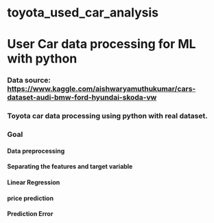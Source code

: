 # toyota_used_car_analysis
# User Car data processing for ML with python
### Data source: https://www.kaggle.com/aishwaryamuthukumar/cars-dataset-audi-bmw-ford-hyundai-skoda-vw

### Toyota car data processing using python with real dataset.

### Goal
#### Data preprocessing
#### Separating the features and target variable
#### Linear Regression
#### price prediction
#### Prediction Error 
